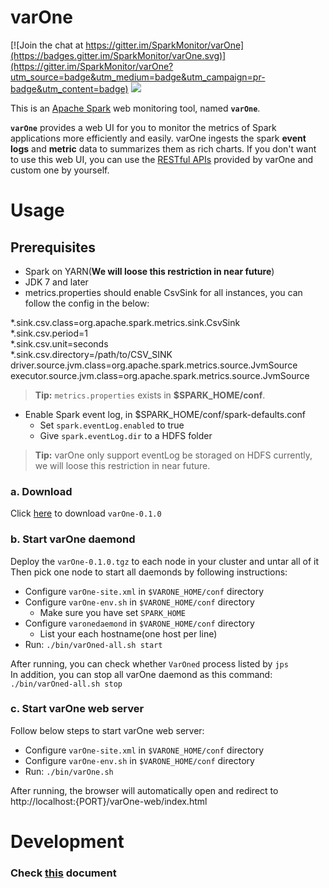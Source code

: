 **varOne**
===================

[![Join the chat at https://gitter.im/SparkMonitor/varOne](https://badges.gitter.im/SparkMonitor/varOne.svg)](https://gitter.im/SparkMonitor/varOne?utm_source=badge&utm_medium=badge&utm_campaign=pr-badge&utm_content=badge)
<img src='https://camo.githubusercontent.com/f13f65be9c204005ea436187041a7145e70885f8/687474703a2f2f692e696d6775722e636f6d2f6d726f733944762e706e67' />

This is an [Apache Spark](http://spark.apache.org/) web monitoring tool, named **```varOne```**.

**```varOne```** provides a web UI for you to monitor the metrics of Spark applications more efficiently and easily. varOne ingests the spark **event logs** and **metric** data to summarizes them as rich charts. If you don't want to use this web UI, you can use the [RESTful APIs](/docs/api.md) provided by varOne and custom one by yourself.


# **Usage**

## Prerequisites
- Spark on YARN(**We will loose this restriction in near future**)
- JDK 7 and later
- metrics.properties should enable CsvSink for all instances, you can follow the config in the below:
<div>
*.sink.csv.class=org.apache.spark.metrics.sink.CsvSink</br>
*.sink.csv.period=1</br>
*.sink.csv.unit=seconds</br>
*.sink.csv.directory=/path/to/CSV_SINK</br>
driver.source.jvm.class=org.apache.spark.metrics.source.JvmSource</br>
executor.source.jvm.class=org.apache.spark.metrics.source.JvmSource</br>
</div>

> **Tip:** ```metrics.properties``` exists in **$SPARK_HOME/conf**.

- Enable Spark event log, in $SPARK_HOME/conf/spark-defaults.conf
  * Set ```spark.eventLog.enabled``` to true
  * Give ```spark.eventLog.dir``` to a HDFS folder

> **Tip:** varOne only support eventLog be storaged on HDFS currently, we will loose this restriction in near future.


### a. Download

Click [here](http://sparkmonitor.github.io/varOne/varOne-0.1.0.tgz) to download ```varOne-0.1.0```

### b. Start varOne daemond
Deploy the ```varOne-0.1.0.tgz``` to each node in your cluster and untar all of it   
Then pick one node to start all daemonds by following instructions:
* Configure ```varOne-site.xml``` in ```$VARONE_HOME/conf``` directory
* Configure ```varOne-env.sh``` in ```$VARONE_HOME/conf``` directory
  - Make sure you have set ```SPARK_HOME```
* Configure ```varonedaemond``` in ```$VARONE_HOME/conf``` directory
  - List your each hostname(one host per line)
* Run: ```./bin/varOned-all.sh start```

After running, you can check whether ```VarOned``` process listed by ```jps```   
In addition, you can stop all varOne daemond as this command: ```./bin/varOned-all.sh stop```

### c. Start varOne web server
Follow below steps to start varOne web server:
* Configure ```varOne-site.xml``` in ```$VARONE_HOME/conf``` directory
* Configure ```varOne-env.sh``` in ```$VARONE_HOME/conf``` directory
* Run: ```./bin/varOne.sh```

After running, the browser will automatically open and redirect to http://localhost:{PORT}/varOne-web/index.html

# **Development**
### Check [this](https://github.com/SparkMonitor/varOne/blob/master/docs/development.md) document
